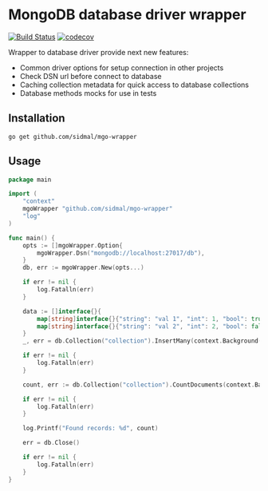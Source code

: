 # MongoDB database driver wrapper

[![Build Status](https://travis-ci.com/sidmal/mgo-wrapper.svg?branch=main)](https://travis-ci.com/sidmal/mgo-wrapper)
[![codecov](https://codecov.io/gh/sidmal/mgo-wrapper/branch/master/graph/badge.svg)](https://codecov.io/gh/sidmal/mgo-wrapper)

Wrapper to database driver provide next new features:

- Common driver options for setup connection in other projects
- Check DSN url before connect to database
- Caching collection metadata for quick access to database collections
- Database methods mocks for use in tests

## Installation

`go get github.com/sidmal/mgo-wrapper`

## Usage

```go
package main

import (
	"context"
	mgoWrapper "github.com/sidmal/mgo-wrapper"
	"log"
)

func main() {
	opts := []mgoWrapper.Option{
		mgoWrapper.Dsn("mongodb://localhost:27017/db"),
	}
	db, err := mgoWrapper.New(opts...)

	if err != nil {
		log.Fatalln(err)
	}

	data := []interface{}{
		map[string]interface{}{"string": "val 1", "int": 1, "bool": true},
		map[string]interface{}{"string": "val 2", "int": 2, "bool": false},
    }
	_, err = db.Collection("collection").InsertMany(context.Background(), data)

	if err != nil {
		log.Fatalln(err)
	}

	count, err := db.Collection("collection").CountDocuments(context.Background(), nil)

	if err != nil {
		log.Fatalln(err)
	}

	log.Printf("Found records: %d", count)

	err = db.Close()

	if err != nil {
		log.Fatalln(err)
	}
}
```
